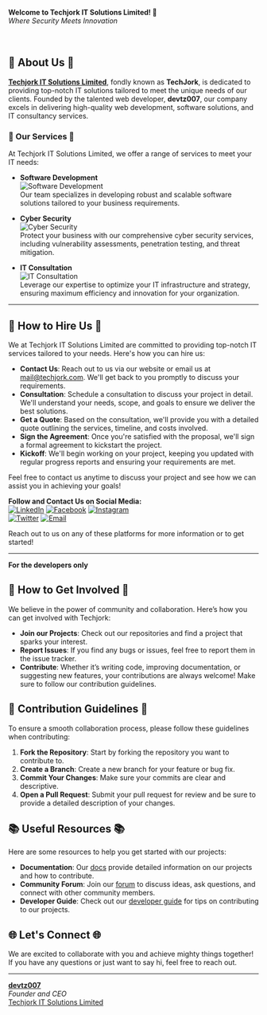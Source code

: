 **Welcome to Techjork IT Solutions Limited! 👋**  
*Where Security Meets Innovation*
<br/>  
<br/>  
## 🌟 About Us 🌟
**[Techjork IT Solutions Limited](https://techjork.com)**, fondly known as **TechJork**, is dedicated to providing top-notch IT solutions tailored to meet the unique needs of our clients. Founded by the talented web developer, **devtz007**, our company excels in delivering high-quality web development, software solutions, and IT consultancy services.

### 🚀 Our Services 🚀

At Techjork IT Solutions Limited, we offer a range of services to meet your IT needs:

- **Software Development**  
  ![Software Development](https://img.shields.io/badge/Software_Development-FFD700?style=for-the-badge&logo=code&logoColor=white)  
  Our team specializes in developing robust and scalable software solutions tailored to your business requirements.

- **Cyber Security**  
  ![Cyber Security](https://img.shields.io/badge/Cyber_Security-FF5733?style=for-the-badge&logo=security&logoColor=white)  
  Protect your business with our comprehensive cyber security services, including vulnerability assessments, penetration testing, and threat mitigation.

- **IT Consultation**  
  ![IT Consultation](https://img.shields.io/badge/IT_Consultation-1E90FF?style=for-the-badge&logo=consulting&logoColor=white)  
  Leverage our expertise to optimize your IT infrastructure and strategy, ensuring maximum efficiency and innovation for your organization.

---

## 🤝 How to Hire Us 🤝

We at Techjork IT Solutions Limited are committed to providing top-notch IT services tailored to your needs. Here's how you can hire us:

- **Contact Us**: Reach out to us via our website or email us at [mail@techjork.com](mailto:contact@techjork.com). We'll get back to you promptly to discuss your requirements.
- **Consultation**: Schedule a consultation to discuss your project in detail. We'll understand your needs, scope, and goals to ensure we deliver the best solutions.
- **Get a Quote**: Based on the consultation, we'll provide you with a detailed quote outlining the services, timeline, and costs involved.
- **Sign the Agreement**: Once you're satisfied with the proposal, we'll sign a formal agreement to kickstart the project.
- **Kickoff**: We'll begin working on your project, keeping you updated with regular progress reports and ensuring your requirements are met.

Feel free to contact us anytime to discuss your project and see how we can assist you in achieving your goals!

**Follow and Contact Us on Social Media:**  
[![LinkedIn](https://img.shields.io/badge/LinkedIn-0A66C2?style=for-the-badge&logo=linkedin&logoColor=white)](https://www.linkedin.com/in/devtz007)
[![Facebook](https://img.shields.io/badge/Facebook-1877F2?style=for-the-badge&logo=facebook&logoColor=white)](https://www.facebook.com/techjork)
[![Instagram](https://img.shields.io/badge/Instagram-E4405F?style=for-the-badge&logo=instagram&logoColor=white)](https://www.instagram.com/techjork)  
[![Twitter](https://img.shields.io/badge/Twitter-1DA1F2?style=for-the-badge&logo=twitter&logoColor=white)](https://twitter.com/tech_jork)
[![Email](https://img.shields.io/badge/Email-D14836?style=for-the-badge&logo=gmail&logoColor=white)](mailto:mail@techjork.com)

Reach out to us on any of these platforms for more information or to get started!

---

**For the developers only**
## 🤝 How to Get Involved 🤝
We believe in the power of community and collaboration. Here’s how you can get involved with Techjork:

- **Join our Projects**: Check out our repositories and find a project that sparks your interest.
- **Report Issues**: If you find any bugs or issues, feel free to report them in the issue tracker.
- **Contribute**: Whether it’s writing code, improving documentation, or suggesting new features, your contributions are 
    always welcome! Make sure to follow our contribution guidelines.

## 📜 Contribution Guidelines 📜
To ensure a smooth collaboration process, please follow these guidelines when contributing:

1. **Fork the Repository**: Start by forking the repository you want to contribute to.
2. **Create a Branch**: Create a new branch for your feature or bug fix.
3. **Commit Your Changes**: Make sure your commits are clear and descriptive.
4. **Open a Pull Request**: Submit your pull request for review and be sure to provide a detailed description of your changes.

## 📚 Useful Resources 📚
Here are some resources to help you get started with our projects:

- **Documentation**: Our [docs](https://github.com/Techjork/documentation) provide detailed information on our projects and how to contribute.
- **Community Forum**: Join our [forum](https://github.com/Techjork/forum) to discuss ideas, ask questions, and connect with other community members.
- **Developer Guide**: Check out our [developer guide](https://github.com/Techjork/developer-guide) for tips on contributing to our projects.

## 🌐 Let's Connect 🌐
We are excited to collaborate with you and achieve mighty things together! If you have any questions or just want to say hi, feel free to reach out.

---

**[devtz007](https://github.com/devtz007)**  
*Founder and CEO*  
[Techjork IT Solutions Limited](https://www.techjork.com)

